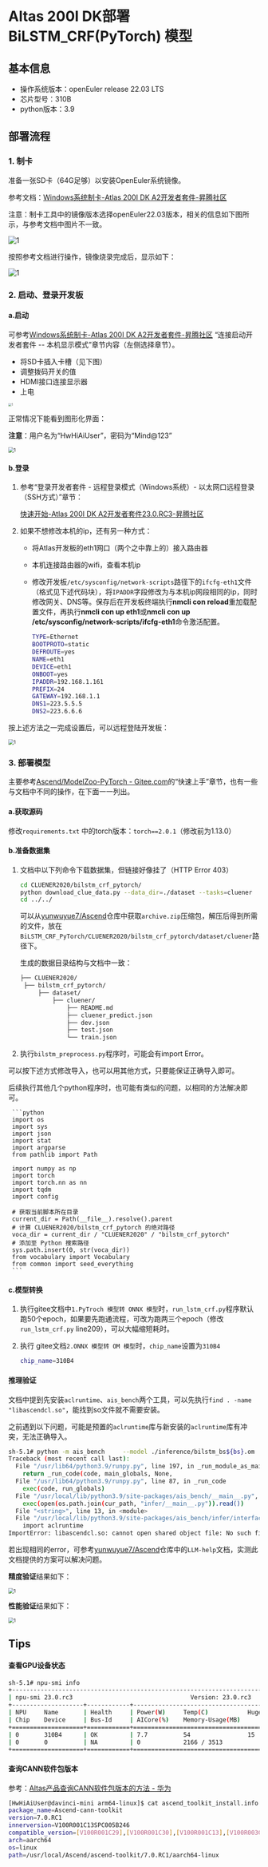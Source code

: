 # Altas 200I DK部署BiLSTM_CRF(PyTorch) 模型

## 基本信息

- 操作系统版本：openEuler release 22.03 LTS
- 芯片型号：310B
- python版本：3.9

## 部署流程

### 1. 制卡

准备一张SD卡（64G足够）以安装OpenEuler系统镜像。

参考文档：[Windows系统制卡-Atlas 200I DK A2开发者套件-昇腾社区](https://www.hiascend.com/document/detail/zh/Atlas200IDKA2DeveloperKit/23.0.RC2/qs/qs_0005.html)

注意：制卡工具中的镜像版本选择openEuler22.03版本，相关的信息如下图所示，与参考文档中图片不一致。

![1](.\images\1.png)

按照参考文档进行操作，镜像烧录完成后，显示如下：

![1](.\images\2.png)

### 2. 启动、登录开发板

#### a.启动

可参考[Windows系统制卡-Atlas 200I DK A2开发者套件-昇腾社区](https://www.hiascend.com/document/detail/zh/Atlas200IDKA2DeveloperKit/23.0.RC2/qs/qs_0005.html) “连接启动开发者套件 -- 本机显示模式”章节内容（左侧选择章节）。

- 将SD卡插入卡槽（见下图）
- 调整拨码开关的值
- HDMI接口连接显示器
- 上电

<img src=".\images\3.png" alt="1" style="zoom:40%;" />

正常情况下能看到图形化界面：

**注意**：用户名为“HwHiAiUser”，密码为“Mind@123”

<img src=".\images\4.png" alt="1" style="zoom:67%;" />

#### b.登录

1. 参考“登录开发者套件 - 远程登录模式（Windows系统）- 以太网口远程登录（SSH方式）”章节：

   [快速开始-Atlas 200I DK A2开发者套件23.0.RC3-昇腾社区](https://www.hiascend.com/document/detail/zh/Atlas200IDKA2DeveloperKit/23.0.RC2/qs/qs_0017.html)

2. 如果不想修改本机的ip，还有另一种方式：

   - 将Atlas开发板的eth1网口（两个之中靠上的）接入路由器

   - 本机连接路由器的wifi，查看本机ip

   - 修改开发板`/etc/sysconfig/network-scripts`路径下的`ifcfg-eth1`文件（格式见下述代码块），将`IPADDR`字段修改为与本机ip网段相同的ip，同时修改网关、DNS等。保存后在开发板终端执行**nmcli con reload**重加载配置文件，再执行**nmcli con up eth1**或**nmcli con up /etc/sysconfig/network-scripts/ifcfg-eth1**命令激活配置。

     ```bash
     TYPE=Ethernet
     BOOTPROTO=static
     DEFROUTE=yes
     NAME=eth1
     DEVICE=eth1
     ONBOOT=yes
     IPADDR=192.168.1.161
     PREFIX=24
     GATEWAY=192.168.1.1
     DNS1=223.5.5.5
     DNS2=223.6.6.6
     ```

按上述方法之一完成设置后，可以远程登陆开发板：

<img src=".\images\6.png" alt="1" style="zoom:67%;" />

### 3. 部署模型

主要参考[Ascend/ModelZoo-PyTorch - Gitee.com](https://gitee.com/ascend/ModelZoo-PyTorch/tree/master/ACL_PyTorch/built-in/nlp/BiLSTM_CRF_PyTorch#快速上手)的“快速上手”章节，也有一些与文档中不同的操作，在下面一一列出。

#### a.获取源码

修改`requirements.txt` 中的torch版本：`torch==2.0.1`（修改前为1.13.0）

#### b.准备数据集

1. 文档中以下列命令下载数据集，但链接好像挂了（HTTP Error 403）

   ```bash
   cd CLUENER2020/bilstm_crf_pytorch/
   python download_clue_data.py --data_dir=./dataset --tasks=cluener 
   cd ../../
   ```

   可以从[yunwuyue7/Ascend](https://github.com/yunwuyue7/Ascend#)仓库中获取`archive.zip`压缩包，解压后得到所需的文件，放在`BiLSTM_CRF_PyTorch/CLUENER2020/bilstm_crf_pytorch/dataset/cluener`路径下。

   生成的数据目录结构与文档中一致：

   ```bash
   ├── CLUENER2020/
    ├── bilstm_crf_pytorch/
        ├── dataset/
            ├── cluener/
                ├── README.md
                ├── cluener_predict.json
                ├── dev.json
                ├── test.json
                └── train.json
   ```

2.  执行`bilstm_preprocess.py`程序时，可能会有import Error。

   可以按下述方式修改导入，也可以用其他方式，只要能保证正确导入即可。

   后续执行其他几个python程序时，也可能有类似的问题，以相同的方法解决即可。

     ```python
     import os
     import sys
     import json
     import stat
     import argparse
     from pathlib import Path
     
     import numpy as np
     import torch
     import torch.nn as nn
     import tqdm
     import config
     
     # 获取当前脚本所在目录
     current_dir = Path(__file__).resolve().parent
     # 计算 CLUENER2020/bilstm_crf_pytorch 的绝对路径
     voca_dir = current_dir / "CLUENER2020" / "bilstm_crf_pytorch"
     # 添加至 Python 搜索路径
     sys.path.insert(0, str(voca_dir))
     from vocabulary import Vocabulary
     from common import seed_everything
     ```

#### c.模型转换

1. 执行gitee文档中`1.PyTroch 模型转 ONNX 模型`时，`run_lstm_crf.py`程序默认跑50个epoch，如果要先跑通流程，可改为跑两三个epoch（修改`run_lstm_crf.py` line209），可以大幅缩短耗时。

2. 执行 gitee文档`2.ONNX 模型转 OM 模型`时，`chip_name`设置为`310B4`

   ```bash
   chip_name=310B4
   ```

#### 推理验证

文档中提到先安装`aclruntime`、`ais_bench`两个工具，可以先执行`find . -name "libascendcl.so"`，能找到so文件就不需要安装。

之前遇到以下问题，可能是预置的`aclruntime`库与新安装的`aclruntime`库有冲突，无法正确导入。

```bash
sh-5.1# python -m ais_bench     --model ./inference/bilstm_bs${bs}.om     --input inference/prep_data/inputs/input_ids,inference/prep_data/inputs/input_mask     --output ./inference/     --output_dirname results_bs${bs}     --outfmt NPY
Traceback (most recent call last):
  File "/usr/lib64/python3.9/runpy.py", line 197, in _run_module_as_main
    return _run_code(code, main_globals, None,
  File "/usr/lib64/python3.9/runpy.py", line 87, in _run_code
    exec(code, run_globals)
  File "/usr/local/lib/python3.9/site-packages/ais_bench/__main__.py", line 3, in <module>
    exec(open(os.path.join(cur_path, "infer/__main__.py")).read())
  File "<string>", line 13, in <module>
  File "/usr/local/lib/python3.9/site-packages/ais_bench/infer/interface.py", line 3, in <module>
    import aclruntime
ImportError: libascendcl.so: cannot open shared object file: No such file or directory
```

若出现相同的error，可参考[yunwuyue7/Ascend](https://github.com/yunwuyue7/Ascend#)仓库中的`LLM-help`文档，实测此文档提供的方案可以解决问题。

**精度验证**结果如下：

<img src=".\images\5.png" alt="1" style="zoom:67%;" />

**性能验证**结果如下：

<img src=".\images\7.png" alt="1" style="zoom:67%;" />

## Tips

#### 查看GPU设备状态

```bash
sh-5.1# npu-smi info
+----------------------------------------------------------------------------------------+
| npu-smi 23.0.rc3                                 Version: 23.0.rc3                     |
+--------------------+------------+------------------------------------------------------+
| NPU     Name       | Health     | Power(W)     Temp(C)           Hugepages-Usage(page) |
| Chip    Device     | Bus-Id     | AICore(%)    Memory-Usage(MB)                        |
+====================+============+======================================================+
| 0       310B4      | OK         | 7.7          54                15    / 15            |
| 0       0          | NA         | 0            2166 / 3513                             |
+====================+============+======================================================+
```

#### 查询CANN软件包版本

参考：[Altas产品查询CANN软件包版本的方法 - 华为](https://support.huawei.com/enterprise/zh/knowledge/EKB1100100366)

```bash
[HwHiAiUser@davinci-mini arm64-linux]$ cat ascend_toolkit_install.info
package_name=Ascend-cann-toolkit
version=7.0.RC1
innerversion=V100R001C13SPC005B246
compatible_version=[V100R001C29],[V100R001C30],[V100R001C13],[V100R003C10],[V100R003C11]
arch=aarch64
os=linux
path=/usr/local/Ascend/ascend-toolkit/7.0.RC1/aarch64-linux
```

